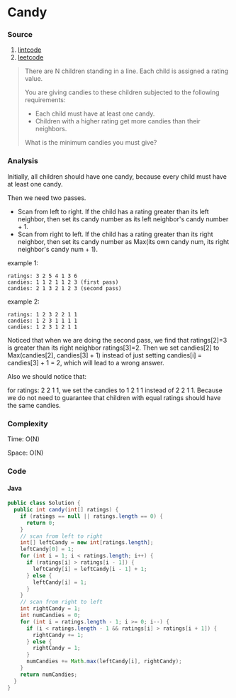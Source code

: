 # Candy
### Source
1. [lintcode](http://www.lintcode.com/en/problem/candy/)
2. [leetcode](https://leetcode.com/problems/candy/)

> There are N children standing in a line. Each child is assigned a rating value.
>
> You are giving candies to these children subjected to the following requirements:
>
> * Each child must have at least one candy.
> * Children with a higher rating get more candies than their neighbors.
>
> What is the minimum candies you must give?

### Analysis 
Initially, all children should have one candy, because every child must have at least one candy. 

Then we need two passes.

* Scan from left to right. If the child has a rating greater than its left neighbor, then set its candy number as its left neighbor's candy number + 1. 
* Scan from right to left. If the child has a rating greater than its right neighbor, then set its candy number as Max(its own candy num, its right neighbor's candy num + 1).

example 1:

    ratings: 3 2 5 4 1 3 6
    candies: 1 1 2 1 1 2 3 (first pass)
    candies: 2 1 3 2 1 2 3 (second pass)

example 2:

    ratings: 1 2 3 2 2 1 1
    candies: 1 2 3 1 1 1 1
    candies: 1 2 3 1 2 1 1

Noticed that when we are doing the second pass, we find that ratings[2]=3 is greater than its right neighbor ratings[3]=2. Then we set candies[2] to Max(candies[2], candies[3] + 1) instead of just setting candies[i] = candies[3] + 1 = 2, which will lead to a wrong answer.

Also we should notice that:

for ratings: 2 2 1 1, we set the candies to 1 2 1 1 instead of 2 2 1 1. Because we do not need to guarantee that children with equal ratings should have the same candies. 

### Complexity
Time: O(N)

Space: O(N)

### Code
#### Java
```java
public class Solution {
  public int candy(int[] ratings) {
    if (ratings == null || ratings.length == 0) {
      return 0;
    }
    // scan from left to right
    int[] leftCandy = new int[ratings.length];
    leftCandy[0] = 1;
    for (int i = 1; i < ratings.length; i++) {
      if (ratings[i] > ratings[i - 1]) {
        leftCandy[i] = leftCandy[i - 1] + 1;
      } else {
        leftCandy[i] = 1;
      }
    }
    // scan from right to left
    int rightCandy = 1;
    int numCandies = 0;
    for (int i = ratings.length - 1; i >= 0; i--) {
      if (i < ratings.length - 1 && ratings[i] > ratings[i + 1]) {
        rightCandy += 1;
      } else {
        rightCandy = 1;
      }
      numCandies += Math.max(leftCandy[i], rightCandy);
    }
    return numCandies;
  }
}
```


